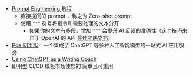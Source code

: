 - [Prompt Engineering 教程](https://learningprompt.wiki/)
	- 直接提问的 prompt ，称之为 Zero-shot prompt
	- 使用 `"""` 符号将指令和需要处理的文本分开
		- 如果你的文本有多段，增加 `"""` 会提升 AI 反馈的准确性（这个技巧来自于 OpenAI 的 API [最佳实践文档](https://help.openai.com/en/articles/6654000-best-practices-for-prompt-engineering-with-openai-api)）
- [Poe 网页版](https://free.com.tw/poe-web/)：一个集成了 ChatGPT 等多种人工智能模型的一站式 AI 应用服务
- [Using ChatGPT as a Writing Coach](https://blog.nateliason.com/p/chatgpt-writing-coach)
- 即用型 CI/CD 模板市场使您的 简单且可重用